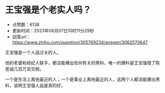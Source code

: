 # 王宝强是个老实人吗？
- 点赞数：6138
- 更新时间：2023年06月07日10时11分29秒
- 回答url：https://www.zhihu.com/question/305769234/answer/3062570647
<body>
 <p data-pid="wJKUAi92">王宝强是一个人品过关的人。</p>
 <p data-pid="JF0Fw7ZV">他的老婆和经纪人联手，都没能爆出任何有关的黑料，唯一的爆料是王宝强借了陈思诚几百万去交税。</p>
 <p data-pid="tX4qB9_Q">一个是生活上离他最近的人；一个是事业上离他最近的人，这两个人都没能爆出黑料，说明王宝强人品是真的好。</p>
 <p></p>
</body>